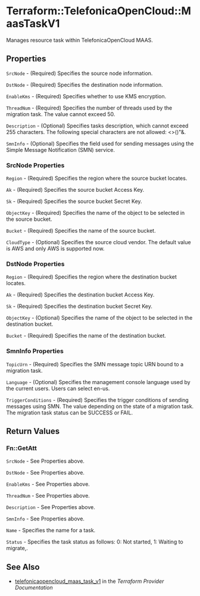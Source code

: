 # Terraform::TelefonicaOpenCloud::MaasTaskV1

Manages resource task within TelefonicaOpenCloud MAAS.

## Properties

`SrcNode` - (Required) Specifies the source node information.

`DstNode` - (Required) Specifies the destination node information.

`EnableKms` - (Required) Specifies whether to use KMS encryption.

`ThreadNum` - (Required) Specifies the number of threads used by the migration task. The value cannot exceed 50.

`Description` - (Optional) Specifies tasks description, which cannot exceed 255 characters. The following special characters are not allowed: <>()"&.

`SmnInfo` - (Optional) Specifies the field used for sending messages using the Simple Message Notification (SMN) service.

### SrcNode Properties

`Region` - (Required) Specifies the region where the source bucket locates.

`Ak` - (Required) Specifies the source bucket Access Key.

`Sk` - (Required) Specifies the source bucket Secret Key.

`ObjectKey` - (Required) Specifies the name of the object to be selected in the source bucket.

`Bucket` - (Required) Specifies the name of the source bucket.

`CloudType` - (Optional) Specifies the source cloud vendor. The default value is AWS and only AWS is supported now.

### DstNode Properties

`Region` - (Required) Specifies the region where the destination bucket locates.

`Ak` - (Required) Specifies the destination bucket Access Key.

`Sk` - (Required) Specifies the destination bucket Secret Key.

`ObjectKey` - (Optional) Specifies the name of the object to be selected in the destination bucket.

`Bucket` - (Required) Specifies the name of the destination bucket.

### SmnInfo Properties

`TopicUrn` - (Required) Specifies the SMN message topic URN bound to a migration task.

`Language` - (Optional) Specifies the management console language used by the current users. Users can select en-us.

`TriggerConditions` - (Required) Specifies the trigger conditions of sending messages using SMN. The value depending on the state of a migration task. The migration task status can be SUCCESS or FAIL.


## Return Values

### Fn::GetAtt

`SrcNode` - See Properties above.

`DstNode` - See Properties above.

`EnableKms` - See Properties above.

`ThreadNum` - See Properties above.

`Description` - See Properties above.

`SmnInfo` - See Properties above.

`Name` - Specifies the name for a task.

`Status` - Specifies the task status as follows: 0: Not started, 1: Waiting to migrate,.

## See Also

* [telefonicaopencloud_maas_task_v1](https://www.terraform.io/docs/providers/telefonicaopencloud/r/maas_task_v1.html) in the _Terraform Provider Documentation_